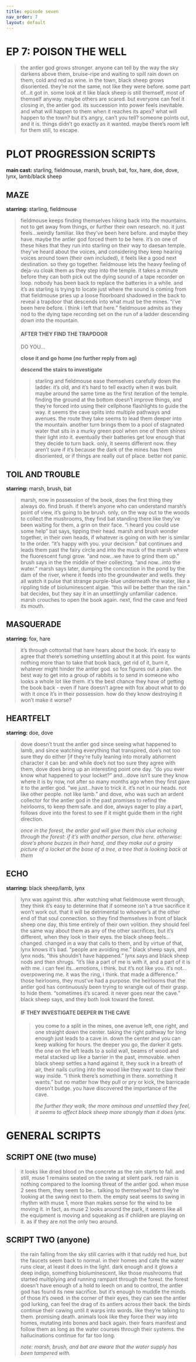 ```yaml
---
title: episode seven
nav_order: 7
layout: default
---
```


# EP 7: POISON THE WELL

> the antler god grows stronger. anyone can tell by the way the sky darkens above them, bruise-ripe and waiting to spill rain down on them, cold and red as wine. in the town, black sheep grows disoriented. they’re not the same, not like they were before. some part of…it got in. some look at it like black sheep is still themself, most of themself anyway. maybe others are scared. but everyone can feel it closing in, the antler god. its succession into power feels inevitable. and what will happen to them when it reaches its apex? what will happen to the town? but it’s angry, can’t you tell? someone points out, and it is. things didn’t go exactly as it wanted. maybe there’s room left for them still, to escape.

# PLOT PROGRESSION SCRIPTS

**main cast:** starling, fieldmouse, marsh, brush, bat, fox, hare, doe, dove, lynx, lamb/black sheep

## MAZE

**starring:** starling, fieldmouse

> fieldmouse keeps finding themselves hiking back into the mountains. not to get away from things, or further their own research. no. it just feels…weirdly familiar. like they’ve been here before. and maybe they have. maybe the antler god forced them to be here. it’s on one of these hikes that they run into starling on their way to daesan temple. they’ve heard about the voices, and considering they keep hearing voices around town (their own included), it feels like a good next destination. so they go together. fieldmouse lets the heavy feeling of deja-vu cloak them as they step into the temple. it takes a minute before they can both pick out the dying sound of a tape recorder on loop. nobody has been back to replace the batteries in a while. and it’s as starling is trying to locate just where the sound is coming from that fieldmouse pries up a loose floorboard shadowed in the back to reveal a trapdoor that descends into what must be the mines. “i’ve been here before. i think i left that here.” fieldmouse admits as they nod to the dying tape recording set on the run of a ladder descending down into the mountain.
>
> #### **AFTER THEY FIND THE TRAPDOOR**
>
> DO YOU...
>
> **close it and go home (no further reply from ag)**
>
> **descend the stairs to investigate**
>
> > starling and fieldmouse ease themselves carefully down the ladder. it’s old, and it’s hard to tell exactly when it was built. maybe around the same time as the first iteration of the temple. finding the ground at the bottom doesn’t improve things, and they’re forced into using their cellphone flashlights to guide the way. it seems the cave splits into multiple pathways and avenues. the route they take seems to lead them deeper into the mountain. another turn brings them to a pool of stagnated water that sits in a murky green pool when one of them shines their light into it. eventually their batteries get low enough that they decide to turn back. only, it seems different now. they aren’t sure if it’s because the dark of the mines has them disoriented, or if things are really out of place. better not panic.

## TOIL AND TROUBLE

**starring:** marsh, brush, bat

> marsh, now in possession of the book, does the first thing they always do. find brush. if there’s anyone who can understand marsh’s point of view, it’s going to be brush. only, on the way out to the woods to collect the mushrooms, they find bat standing there like they’ve been waiting for them, a grin on their face. “i heard you could use some help” bat says, tipping their head. marsh and brush wonder together, in their own heads, if whatever is going on with her is similar to the order. “it’s happy with you. your decision.” bat continues and leads them past the fairy circle and into the muck of the marsh where the fluorescent fungi grow. “and now…we have to grind them up.” brush says in the the middle of their collecting. “and now…into the water.” marsh says later, dumping the concoction in the pond by the dam of the river, where it feeds into the groundwater and wells. they all watch it pulse that strange purple-blue underneath the water, like a rippling tide of bioluminescent algae. “this will be better than the rain.” bat decides, but they say it in an unsettlingly unfamiliar cadence. marsh crouches to open the book again. next, find the cave and feed its mouth.

## MASQUERADE

**starring:** fox, hare

> it’s through cottontail that hare hears about the book. it’s easy to agree that there’s something unsettling about it at this point. fox wants nothing more than to take that book back, get rid of it, burn it, whatever might hinder the antler god. so fox figures out a plan. the best way to get into a group of rabbits is to send in someone who looks a whole lot like them. it’s the best chance they have of getting the book back - even if hare doesn’t agree with fox about what to do with it once it’s in their possession. how do they know destroying it won’t make it worse?

## HEARTFELT

**starring:** doe, dove

> dove doesn’t trust the antler god since seeing what happened to lamb, and since watching everything that transpired, doe’s not too sure they do either [if they’re fully leaning into morally abhorrent character it can be: and while doe’s not too sure they agree with them, dove does bring up an interesting point one day. “do you ever know what happened to your locket?” and…dove isn’t sure they know where it is by now, not after so many months ago when they first gave it to the antler god. “we just…have to trick it. it’s not in our heads. not like other people. not like lamb.” and dove, who was such an ardent collector for the antler god in the past promises to refind the heirlooms, to keep them safe. and doe, always eager to play a part, follows dove into the forest to see if it might guide them in the right direction.
>
> _once in the forest, the antler god will give them this clue echoing through the forest: if it’s with another person, clue here. otherwise: dove’s phone buzzes in their hand, and they make out a grainy picture of a locket at the base of a tree, a tree that is looking back at them_

## ECHO

**starring:** black sheep/lamb, lynx

> lynx was against this. after watching what fieldmouse went through, they think it’s easy to determine that if someone isn’t a true sacrifice it won’t work out. that it will be detrimental to whoever’s at the other end of that soul connection. so they find themselves in front of black sheep one day, this time entirely of their own volition. they should feel the same way about them as any of the other sacrifices, but it’s different, when they look in their eyes. the black sheep feels…changed. changed in a way that calls to them, and by virtue of that, lynx knows it’s bad. “people are avoiding me.” black sheep says, and lynx nods. “this shouldn’t have happened.” lynx says and black sheep nods and then shrugs. “it’s like a part of me is with it, and a part of it is with me. i can feel its…emotions, i think. but it’s not like you. it’s not…overpowering me. it was the ring, i think. that made a difference.” those heirlooms, they must’ve had a purpose. the heirlooms that the antler god has continuously been trying to wrangle out of their grasp. to hide them. “sometimes it’s scared. it never goes near the cave.” black sheep says, and they both look toward the forest.
>
> #### **IF THEY INVESTIGATE DEEPER IN THE CAVE**
>
> > you come to a split in the mines, one avenue left, one right, and one straight down the center. taking the right pathway for long enough just leads to a cave in. down the center and you can keep walking for hours. the deeper you go, the darker it gets. the one on the left leads to a solid wall, beams of wood and metal stacked up like a barrier in the past, immovable. when black sheep settles a hand against it, they suck in a breath of air, their nails curling into the wood like they want to claw their way inside. “i think there’s something in there. something it wants.” but no matter how they pull or pry or kick, the barricade doesn’t budge. you have discovered the importance of the cave.
> >
> > _the further they walk, the more ominous and unsettled they feel, it seems to affect black sheep more strongly than it does lynx._

# GENERAL SCRIPTS

## SCRIPT ONE (two muse)

> it looks like dried blood on the concrete as the rain starts to fall. and still, muse 1 remains seated on the swing at silent park. red rain is nothing compared to the looming threat of the antler god. when muse 2 sees them, they seem to be… talking to themselves? but they’re looking at the swing next to them. the empty seat seems to swing in rhythm with muse 1, more than makes sense for the wind to be moving it. in fact, as muse 2 looks around the park, it seems like all the equipment is moving and squeaking as if children are playing on it. as if they are not the only two around.

## SCRIPT TWO (anyone)

> the rain falling from the sky still carries with it that ruddy red hue, but the faucets seem back to normal. in their homes and cafe the water runs clear, at least it does in the light. dark enough and it glows a deep indigo, something bioluminescent, like those mushrooms that started multiplying and running rampant through the forest. the forest doesn’t have enough of a hold to leech on and to control, the antler god has found its new sacrifice. but it’s enough to muddle the minds of those it’s owed. in the corner of their eyes, they can see the antler god lurking, can feel the drag of its antlers across their back. the birds continue their cawing until it warps into words. like they’re talking to them. promising death. animals look like they force their way into homes, mutating into bones and back again. their fears manifest and follow them as long as the water courses through their systems. the hallucinations continue for far too long.
>
> _note: marsh, brush, and bat are aware that the water supply has been tampered with._

